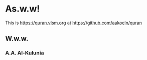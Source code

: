 
# As.w.w!
  
  This is <https://quran.vlsm.org> at <https://github.com/aakoeln/quran>

## W.w.w.

### A.A. Al-Kulunia
